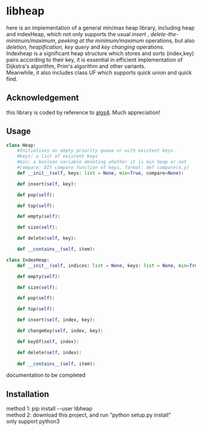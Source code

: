 # libheap
here is an implementation of a general min/max heap library, including heap and indexHeap, which not only supports the usual <em>insert</em> , <em>delete-the-minimum/maximum</em>, <em>peeking at the minimum/maximum</em> operations, but also <em>deletion, heapification, key query</em> and <em>key changing</em> operations.  
Indexheap is a significant heap structure which stores and sorts (index,key) pairs according to their key, it is essential in efficient implementation of Dijkstra's algorithm, Prim's algorithm and other variants.  
Meanwhile, it also includes class UF which supports quick union and quick find.  
## Acknowledgement
this library is coded by reference to [algs4](https://algs4.cs.princeton.edu/code/). Much appreciation!

## Usage

```python
class Heap:
    #Initializes an empty priority queue or with existent keys.
    #keys: a list of existent keys
    #min: a boolean variable denoting whether it is min heap or not
    #compare: DIY compare function of keys, format: def compare(x,y)
    def __init__(self, keys: list = None, min=True, compare=None):

    def insert(self, key):

    def pop(self):

    def top(self):

    def empty(self):

    def size(self):

    def delete(self, key):

    def __contains__(self, item):

class IndexHeap:
    def __init__(self, indices: list = None, keys: list = None, min=True, compare=None):

    def empty(self):

    def size(self):

    def pop(self):

    def top(self):

    def insert(self, index, key):

    def changeKey(self, index, key):

    def keyOf(self, index):

    def delete(self, index):
    
    def __contains__(self, item):

```

documentation to be completed    
## Installation
method 1: pip install --user libheap  
method 2: download this project, and run "python setup.py install"  
only support python3
